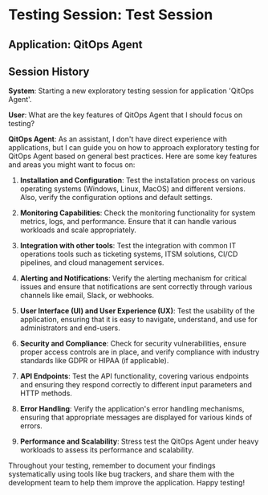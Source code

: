 # Testing Session: Test Session

## Application: QitOps Agent

## Session History

**System**: Starting a new exploratory testing session for application 'QitOps Agent'.

**User**: What are the key features of QitOps Agent that I should focus on testing?

**QitOps Agent**:  As an assistant, I don't have direct experience with applications, but I can guide you on how to approach exploratory testing for QitOps Agent based on general best practices. Here are some key features and areas you might want to focus on:

1. **Installation and Configuration**: Test the installation process on various operating systems (Windows, Linux, MacOS) and different versions. Also, verify the configuration options and default settings.

2. **Monitoring Capabilities**: Check the monitoring functionality for system metrics, logs, and performance. Ensure that it can handle various workloads and scale appropriately.

3. **Integration with other tools**: Test the integration with common IT operations tools such as ticketing systems, ITSM solutions, CI/CD pipelines, and cloud management services.

4. **Alerting and Notifications**: Verify the alerting mechanism for critical issues and ensure that notifications are sent correctly through various channels like email, Slack, or webhooks.

5. **User Interface (UI) and User Experience (UX)**: Test the usability of the application, ensuring that it is easy to navigate, understand, and use for administrators and end-users.

6. **Security and Compliance**: Check for security vulnerabilities, ensure proper access controls are in place, and verify compliance with industry standards like GDPR or HIPAA (if applicable).

7. **API Endpoints**: Test the API functionality, covering various endpoints and ensuring they respond correctly to different input parameters and HTTP methods.

8. **Error Handling**: Verify the application's error handling mechanisms, ensuring that appropriate messages are displayed for various kinds of errors.

9. **Performance and Scalability**: Stress test the QitOps Agent under heavy workloads to assess its performance and scalability.

Throughout your testing, remember to document your findings systematically using tools like bug trackers, and share them with the development team to help them improve the application. Happy testing!

